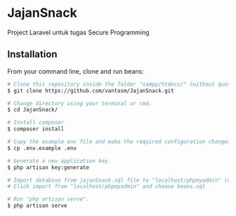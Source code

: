 # JajanSnack

Project Laravel untuk tugas Secure Programming

## Installation

From your command line, clone and run beans:
```bash
# Clone this repository inside the folder "xampp/htdocs/" (without quotation marks).
$ git clone https://github.com/vantasm/JajanSnack.git

# Change directory using your terminal or cmd.
$ cd JajanSnack/

# Install composer
$ composer install

# Copy the example env file and make the required configuration changes in the .env file.
$ cp .env.example .env

# Generate a new application key.
$ php artisan key:generate

# Import database from jajanSnack.sql file to "localhost/phpmyadmin" (without quotation marks).
# Click import from "localhost/phpmyadmin" and choose beans.sql

# Run "php artisan serve".
$ php artisan serve
```